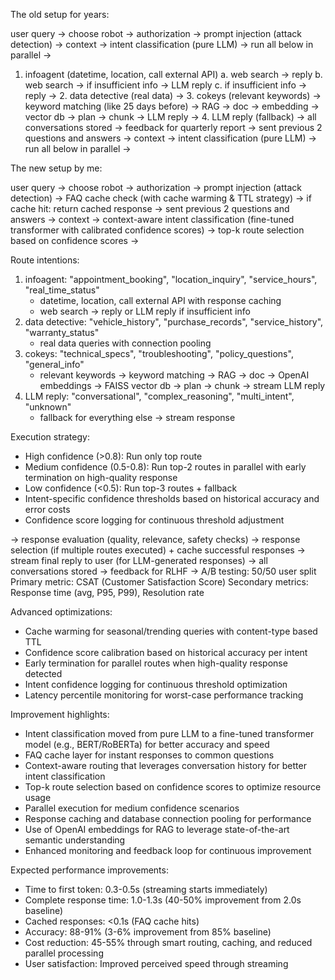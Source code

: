 The old setup for years:

user query -> choose robot -> authorization -> prompt injection (attack detection) -> context -> intent classification (pure LLM) -> run all below in parallel ->
1. infoagent (datetime, location, call external API) 
a.  web search -> reply
b.  web search -> if insufficient info -> LLM reply
c.  if insufficient info -> reply
-> 2. data detective (real data)
-> 3. cokeys (relevant keywords) -> keyword matching (like 25 days before) ->  RAG -> doc -> embedding -> vector db -> plan -> chunk -> LLM reply
-> 4. LLM reply (fallback)
-> all conversations stored
-> feedback for quarterly report
-> sent previous 2 questions and answers -> context -> intent classification (pure LLM) -> run all below in parallel ->

The new setup by me:

user query -> choose robot -> authorization -> prompt injection (attack detection) -> 
FAQ cache check (with cache warming & TTL strategy) -> if cache hit: return cached response
-> sent previous 2 questions and answers -> context -> 
context-aware intent classification (fine-tuned transformer with calibrated confidence scores) -> top-k route selection based on confidence scores ->

Route intentions:
1. infoagent: "appointment_booking", "location_inquiry", "service_hours", "real_time_status"
   - datetime, location, call external API with response caching
   - web search -> reply or LLM reply if insufficient info
2. data detective: "vehicle_history", "purchase_records", "service_history", "warranty_status"
   - real data queries with connection pooling
3. cokeys: "technical_specs", "troubleshooting", "policy_questions", "general_info"
   - relevant keywords -> keyword matching -> RAG -> doc -> OpenAI embeddings -> FAISS vector db -> plan -> chunk -> stream LLM reply
4. LLM reply: "conversational", "complex_reasoning", "multi_intent", "unknown"
   - fallback for everything else -> stream response

Execution strategy:
- High confidence (>0.8): Run only top route
- Medium confidence (0.5-0.8): Run top-2 routes in parallel with early termination on high-quality response
- Low confidence (<0.5): Run top-3 routes + fallback
- Intent-specific confidence thresholds based on historical accuracy and error costs
- Confidence score logging for continuous threshold adjustment

-> response evaluation (quality, relevance, safety checks)
-> response selection (if multiple routes executed) + cache successful responses
-> stream final reply to user (for LLM-generated responses)
-> all conversations stored
-> feedback for RLHF
-> A/B testing: 50/50 user split
  Primary metric: CSAT (Customer Satisfaction Score)
  Secondary metrics: Response time (avg, P95, P99), Resolution rate

Advanced optimizations:
- Cache warming for seasonal/trending queries with content-type based TTL
- Confidence score calibration based on historical accuracy per intent
- Early termination for parallel routes when high-quality response detected
- Intent confidence logging for continuous threshold optimization
- Latency percentile monitoring for worst-case performance tracking

Improvement highlights:
- Intent classification moved from pure LLM to a fine-tuned transformer model (e.g., BERT/RoBERTa) for better accuracy and speed
- FAQ cache layer for instant responses to common questions
- Context-aware routing that leverages conversation history for better intent classification
- Top-k route selection based on confidence scores to optimize resource usage
- Parallel execution for medium confidence scenarios
- Response caching and database connection pooling for performance
- Use of OpenAI embeddings for RAG to leverage state-of-the-art semantic understanding
- Enhanced monitoring and feedback loop for continuous improvement

Expected performance improvements:
- Time to first token: 0.3-0.5s (streaming starts immediately)
- Complete response time: 1.0-1.3s (40-50% improvement from 2.0s baseline)
- Cached responses: <0.1s (FAQ cache hits)
- Accuracy: 88-91% (3-6% improvement from 85% baseline)
- Cost reduction: 45-55% through smart routing, caching, and reduced parallel processing
- User satisfaction: Improved perceived speed through streaming